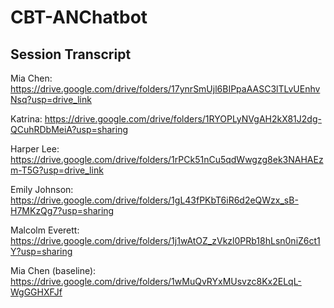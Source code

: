 # CBT-ANChatbot
## Session Transcript
Mia Chen: https://drive.google.com/drive/folders/17ynrSmUjl6BIPpaAASC3lTLvUEnhvNsq?usp=drive_link

Katrina: https://drive.google.com/drive/folders/1RYOPLyNVgAH2kX81J2dg-QCuhRDbMeiA?usp=sharing

Harper Lee: https://drive.google.com/drive/folders/1rPCk51nCu5qdWwgzg8ek3NAHAEzm-T5G?usp=drive_link

Emily Johnson: https://drive.google.com/drive/folders/1gL43fPKbT6iR6d2eQWzx_sB-H7MKzQg7?usp=sharing

Malcolm Everett: https://drive.google.com/drive/folders/1j1wAtOZ_zVkzl0PRb18hLsn0niZ6ct1Y?usp=sharing

Mia Chen (baseline): https://drive.google.com/drive/folders/1wMuQvRYxMUsvzc8Kx2ELqL-WgGGHXFJf
